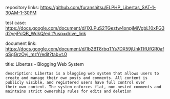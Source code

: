 repository links: https://github.com/furanshitsu/ELPHP_Libertas_SAT-1-30AM-1-30PM

test case: https://docs.google.com/document/d/1XLPuS2TGeztw4xnpjMiVgbL10xFG3d2yejPcQB_WdkQ/edit?usp=drive_link

document link: https://docs.google.com/document/d/1b2BT8rbqTYs7DX59jUhkTlfUfGR0afqSqGrzOyj_mzY/edit?tab=t.0

title: Libertas - Blogging Web System

    description: Libertas is a blogging web system that allows users to create and manage their own posts and comments. All content is publicly visible, and registered users have full control over                       their own content. The system enforces flat, non-nested comments and maintains strict ownership rules for edits and deletion
